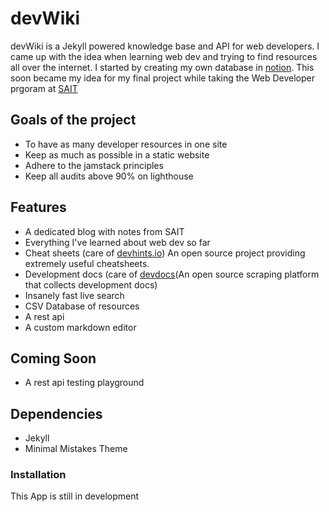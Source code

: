 
# devWiki

devWiki is a Jekyll powered knowledge base and API for web developers. I came up with the idea when learning web dev and trying to find resources all over the internet. I started by creating my own database in [notion](https://notion.io). This soon became my idea for my final project while taking the Web Developer prgoram at [SAIT](https://sait.ca)

## Goals of the project

- To have as many developer resources in one site
- Keep as much as possible in a static website
- Adhere to the jamstack principles 
- Keep all audits above 90% on lighthouse 

## Features

- A dedicated blog with notes from SAIT
- Everything I've learned about web dev so far
- Cheat sheets (care of [devhints.io](http://devhints.io)) An open source project providing extremely useful cheatsheets.
- Development docs (care of [devdocs](https://devdocs.io)(An open source scraping platform that collects development docs)
- Insanely fast live search
- CSV Database of resources 
- A rest api
- A custom markdown editor 

## Coming Soon

- A rest api testing playground 

## Dependencies

- Jekyll
- Minimal Mistakes Theme

### Installation

This App is still in development
